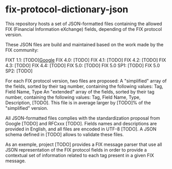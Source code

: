# fix-protocol-dictionary-json
This repository hosts a set of JSON-formatted files containing the allowed FIX (Financial Information eXchange) fields, depending of the FIX protocol version.

These JSON files are build and maintained based on the work made by the FIX community:

FIXT 1.1: [TODO][Google][1]
FIX 4.0: [TODO]
FIX 4.1: [TODO]
FIX 4.2: [TODO]
FIX 4.3: [TODO]
FIX 4.4: [TODO]
FIX 5.0: [TODO]
FIX 5.0 SP1: [TODO]
FIX 5.0 SP2: [TODO]

For each FIX protocol version, two files are proposed:
A "simplified" array of the fields, sorted by their tag number, containing the following values: Tag, Field Name, Type
An "extended" array of the fields, sorted by their tag number, containing the following values: Tag, Field Name, Type, Description, [TODO]. This file is in average larger by [TODO]% of the "simplified" version.

All JSON-formatted files complies with the standardization proposal from Google [TODO] and RFCxxx [TODO]. Fields names and descriptions are provided in English, and all files are encoded in UTF-8 [TODO].
A JSON schema defined in [TODO] allows to validate these files.

As an exemple, project [TODO] provides a FIX message parser that use all JSON representation of the FIX protocol fields in order to provide a contextual set of information related to each tag present in a given FIX message.

[1]: http://google.com/        "Google"
